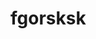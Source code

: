 # fgorsksk

<html>
  <body>
    <p style="color:red>MY name Is cyborg</p>
    
    </body>
  </html>
